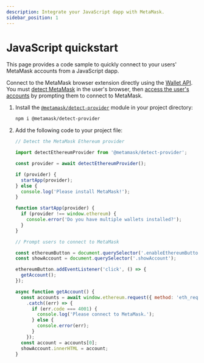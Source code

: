 ```yaml
---
description: Integrate your JavaScript dapp with MetaMask.
sidebar_position: 1
---
```


# JavaScript quickstart

This page provides a code sample to quickly connect to your users' MetaMask accounts from a
JavaScript dapp.

Connect to the MetaMask browser extension directly using the [Wallet API](../concepts/wallet-api.md).
You must [detect MetaMask](/wallet/how-to/detect-wallet) in the user's browser, then
[access the user's accounts](../how-to/access-accounts.md) by prompting them to connect to MetaMask.

1. Install the [`@metamask/detect-provider`](https://github.com/MetaMask/detect-provider) module in
    your project directory:

    ```bash
    npm i @metamask/detect-provider
    ```

2. Add the following code to your project file:

    ```js title="index.js"
    // Detect the MetaMask Ethereum provider
    
    import detectEthereumProvider from '@metamask/detect-provider';
    
    const provider = await detectEthereumProvider();
    
    if (provider) {
      startApp(provider);
    } else {
      console.log('Please install MetaMask!');
    }
    
    function startApp(provider) {
      if (provider !== window.ethereum) {
        console.error('Do you have multiple wallets installed?');
      }
    }
    
    // Prompt users to connect to MetaMask
    
    const ethereumButton = document.querySelector('.enableEthereumButton');
    const showAccount = document.querySelector('.showAccount');
    
    ethereumButton.addEventListener('click', () => {
      getAccount();
    });
    
    async function getAccount() {
      const accounts = await window.ethereum.request({ method: 'eth_requestAccounts' })
        .catch((err) => {
          if (err.code === 4001) {
            console.log('Please connect to MetaMask.');
          } else {
            console.error(err);
          }
        });
      const account = accounts[0];
      showAccount.innerHTML = account;
    }
    ```
